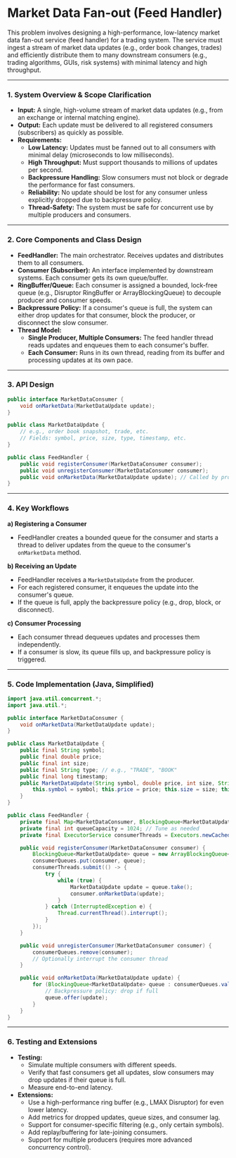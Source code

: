 # Market Data Fan-out (Feed Handler)

This problem involves designing a high-performance, low-latency market data fan-out service (feed handler) for a trading system. The service must ingest a stream of market data updates (e.g., order book changes, trades) and efficiently distribute them to many downstream consumers (e.g., trading algorithms, GUIs, risk systems) with minimal latency and high throughput.

---

### **1. System Overview & Scope Clarification**

- **Input:** A single, high-volume stream of market data updates (e.g., from an exchange or internal matching engine).
- **Output:** Each update must be delivered to all registered consumers (subscribers) as quickly as possible.
- **Requirements:**
    - **Low Latency:** Updates must be fanned out to all consumers with minimal delay (microseconds to low milliseconds).
    - **High Throughput:** Must support thousands to millions of updates per second.
    - **Backpressure Handling:** Slow consumers must not block or degrade the performance for fast consumers.
    - **Reliability:** No update should be lost for any consumer unless explicitly dropped due to backpressure policy.
    - **Thread-Safety:** The system must be safe for concurrent use by multiple producers and consumers.

---

### **2. Core Components and Class Design**

- **FeedHandler:** The main orchestrator. Receives updates and distributes them to all consumers.
- **Consumer (Subscriber):** An interface implemented by downstream systems. Each consumer gets its own queue/buffer.
- **RingBuffer/Queue:** Each consumer is assigned a bounded, lock-free queue (e.g., Disruptor RingBuffer or ArrayBlockingQueue) to decouple producer and consumer speeds.
- **Backpressure Policy:** If a consumer's queue is full, the system can either drop updates for that consumer, block the producer, or disconnect the slow consumer.
- **Thread Model:**
    - **Single Producer, Multiple Consumers:** The feed handler thread reads updates and enqueues them to each consumer's buffer.
    - **Each Consumer:** Runs in its own thread, reading from its buffer and processing updates at its own pace.

---

### **3. API Design**

```java
public interface MarketDataConsumer {
    void onMarketData(MarketDataUpdate update);
}

public class MarketDataUpdate {
    // e.g., order book snapshot, trade, etc.
    // Fields: symbol, price, size, type, timestamp, etc.
}

public class FeedHandler {
    public void registerConsumer(MarketDataConsumer consumer);
    public void unregisterConsumer(MarketDataConsumer consumer);
    public void onMarketData(MarketDataUpdate update); // Called by producer
}
```

---

### **4. Key Workflows**

**a) Registering a Consumer**
- FeedHandler creates a bounded queue for the consumer and starts a thread to deliver updates from the queue to the consumer's `onMarketData` method.

**b) Receiving an Update**
- FeedHandler receives a `MarketDataUpdate` from the producer.
- For each registered consumer, it enqueues the update into the consumer's queue.
- If the queue is full, apply the backpressure policy (e.g., drop, block, or disconnect).

**c) Consumer Processing**
- Each consumer thread dequeues updates and processes them independently.
- If a consumer is slow, its queue fills up, and backpressure policy is triggered.

---

### **5. Code Implementation (Java, Simplified)**

```java
import java.util.concurrent.*;
import java.util.*;

public interface MarketDataConsumer {
    void onMarketData(MarketDataUpdate update);
}

public class MarketDataUpdate {
    public final String symbol;
    public final double price;
    public final int size;
    public final String type; // e.g., "TRADE", "BOOK"
    public final long timestamp;
    public MarketDataUpdate(String symbol, double price, int size, String type, long timestamp) {
        this.symbol = symbol; this.price = price; this.size = size; this.type = type; this.timestamp = timestamp;
    }
}

public class FeedHandler {
    private final Map<MarketDataConsumer, BlockingQueue<MarketDataUpdate>> consumerQueues = new ConcurrentHashMap<>();
    private final int queueCapacity = 1024; // Tune as needed
    private final ExecutorService consumerThreads = Executors.newCachedThreadPool();

    public void registerConsumer(MarketDataConsumer consumer) {
        BlockingQueue<MarketDataUpdate> queue = new ArrayBlockingQueue<>(queueCapacity);
        consumerQueues.put(consumer, queue);
        consumerThreads.submit(() -> {
            try {
                while (true) {
                    MarketDataUpdate update = queue.take();
                    consumer.onMarketData(update);
                }
            } catch (InterruptedException e) {
                Thread.currentThread().interrupt();
            }
        });
    }

    public void unregisterConsumer(MarketDataConsumer consumer) {
        consumerQueues.remove(consumer);
        // Optionally interrupt the consumer thread
    }

    public void onMarketData(MarketDataUpdate update) {
        for (BlockingQueue<MarketDataUpdate> queue : consumerQueues.values()) {
            // Backpressure policy: drop if full
            queue.offer(update);
        }
    }
}
```

---

### **6. Testing and Extensions**

- **Testing:**
    - Simulate multiple consumers with different speeds.
    - Verify that fast consumers get all updates, slow consumers may drop updates if their queue is full.
    - Measure end-to-end latency.
- **Extensions:**
    - Use a high-performance ring buffer (e.g., LMAX Disruptor) for even lower latency.
    - Add metrics for dropped updates, queue sizes, and consumer lag.
    - Support for consumer-specific filtering (e.g., only certain symbols).
    - Add replay/buffering for late-joining consumers.
    - Support for multiple producers (requires more advanced concurrency control).
